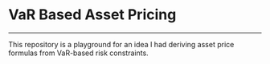 # VaR Based Asset Pricing
---
This repository is a playground for an idea I had deriving asset price formulas from VaR-based risk constraints.

